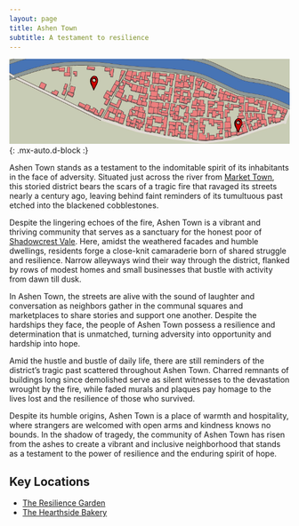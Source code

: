 ```yaml
---
layout: page
title: Ashen Town
subtitle: A testament to resilience
---
```


![Ashen Town](/assets/img/regions/ashen-town.jpg){: .mx-auto.d-block :}

Ashen Town stands as a testament to the indomitable spirit of its inhabitants in the face of adversity. Situated just across the river from [Market Town](/codex/regions/market-town), this storied district bears the scars of a tragic fire that ravaged its streets nearly a century ago, leaving behind faint reminders of its tumultuous past etched into the blackened cobblestones.

Despite the lingering echoes of the fire, Ashen Town is a vibrant and thriving community that serves as a sanctuary for the honest poor of [Shadowcrest Vale](/codex/regions/shadowcrest-vale). Here, amidst the weathered facades and humble dwellings, residents forge a close-knit camaraderie born of shared struggle and resilience. Narrow alleyways wind their way through the district, flanked by rows of modest homes and small businesses that bustle with activity from dawn till dusk.

In Ashen Town, the streets are alive with the sound of laughter and conversation as neighbors gather in the communal squares and marketplaces to share stories and support one another. Despite the hardships they face, the people of Ashen Town possess a resilience and determination that is unmatched, turning adversity into opportunity and hardship into hope.

Amid the hustle and bustle of daily life, there are still reminders of the district’s tragic past scattered throughout Ashen Town. Charred remnants of buildings long since demolished serve as silent witnesses to the devastation wrought by the fire, while faded murals and plaques pay homage to the lives lost and the resilience of those who survived.

Despite its humble origins, Ashen Town is a place of warmth and hospitality, where strangers are welcomed with open arms and kindness knows no bounds. In the shadow of tragedy, the community of Ashen Town has risen from the ashes to create a vibrant and inclusive neighborhood that stands as a testament to the power of resilience and the enduring spirit of hope.

## Key Locations
- <span class="redacted" markdown="1">[The Resilience Garden](/codex/regions/the-resilience-garden)</span>
- <span class="redacted" markdown="1">[The Hearthside Bakery](/codex/regions/the-hearthside-bakery)</span>